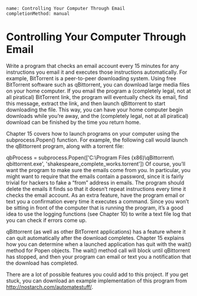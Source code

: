 ```ngMeta
name: Controlling Your Computer Through Email
completionMethod: manual
```
# Controlling Your Computer Through Email
Write a program that checks an email account every 15 minutes for any instructions you email it and executes those instructions automatically. For example, BitTorrent is a peer-to-peer downloading system. Using free BitTorrent software such as qBittorrent, you can download large media files on your home computer. If you email the program a (completely legal, not at all piratical) BitTorrent link, the program will eventually check its email, find this message, extract the link, and then launch qBittorrent to start downloading the file. This way, you can have your home computer begin downloads while you’re away, and the (completely legal, not at all piratical) download can be finished by the time you return home.

Chapter 15 covers how to launch programs on your computer using the subprocess.Popen() function. For example, the following call would launch the qBittorrent program, along with a torrent file:


qbProcess = subprocess.Popen(['C:\\Program Files (x86)\\qBittorrent\\
qbittorrent.exe', 'shakespeare_complete_works.torrent'])
Of course, you’ll want the program to make sure the emails come from you. In particular, you might want to require that the emails contain a password, since it is fairly trivial for hackers to fake a “from” address in emails. The program should delete the emails it finds so that it doesn’t repeat instructions every time it checks the email account. As an extra feature, have the program email or text you a confirmation every time it executes a command. Since you won’t be sitting in front of the computer that is running the program, it’s a good idea to use the logging functions (see Chapter 10) to write a text file log that you can check if errors come up.

qBittorrent (as well as other BitTorrent applications) has a feature where it can quit automatically after the download completes. Chapter 15 explains how you can determine when a launched application has quit with the wait() method for Popen objects. The wait() method call will block until qBittorrent has stopped, and then your program can email or text you a notification that the download has completed.

There are a lot of possible features you could add to this project. If you get stuck, you can download an example implementation of this program from <span><a href="http://nostarch.com/automatestuff/">http://nostarch.com/automatestuff/</a></span>.

